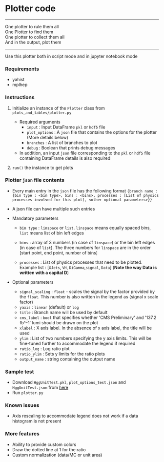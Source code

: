 # Plotter code

---

One plotter to rule them all  
One Plotter to find them  
One plotter to collect them all  
And in the output, plot them  

---

Use this plotter both in script mode and in jupyter notebook mode

### Requirements
* yahist
* mplhep

### Instructions

1. Initialize an instance of the `Plotter` class from `plots_and_tables/plotter.py`
    * Required arguments
        * `input` : Input DataFrame `pkl` or `hdf5` file
        * `plot_options` : A `json` file that contains the options for the plotter (More details below)
        * `branches` : A list of branches to plot
        * `debug` : Boolean that prints debug messages
    * In addition, an input `json` file corresponding to the `pkl` or `hdf5` file containing DataFrame details is also required

2. `run()` the instance to get plots

### Plotter `json` file contents
* Every main entry in the `json` file has the following format
    `{branch name : {bin type : <bin type>, bins : <bins>, processes : [List of physics processes involved for this plot], <other optional parameters>}}`
* A json file can have multiple such entries 

* Mandatory parameters
    * `bin type` : `linspace` or `list`. `linspace` means equally spaced bins, `list` means list of bin left edges
    * `bins` : array of 3 numbers (in case of `linspace`) or the bin left edges (in case of `list`). The three numbers for `linspace` are in the order [start point, end point, number of bins]

    * `processes` : List of physics processes that need to be plotted. Example list : [`GJets`, `VH`, `DiGamma`,`signal`, `Data`] (**Note the way Data is written with a capital D**)

* Optional parameters
    * `signal_scaling` : `float` - scales the signal by the factor provided by the `float`. This number is also written in the legend as (signal x scale factor)
    * `yaxis` : `linear` (default) or `log`
    * `title` : Branch name will be used by default
    * `cms_label` : `bool` that specifies whether 'CMS Preliminary' and '137.2 fb^-1' lumi should be drawn on the plot 
    * `xlabel` : X axis label. In the absence of x axis label, the title will be used
    * `ylim` : List of two numbers specifying the y axis limits. This will be fine-tuned further to accommodate the legend if required
    * `ratio_log` : Log ratio plot
    * `ratio_ylim` : Sets y limits for the ratio plots
    * `output_name` : string containing the output name

### Sample test 
* Download `HggUnitTest.pkl`, `plot_options_test.json` and `HggUnitTest.json` from [here](http://uaf-10.t2.ucsd.edu/~bsathian/HHggTauTau_plotting/)
* Run `plotter.py`

### Known issues
* Axis rescaling to accommodate legend does not work if a data histogram is not present

### More features 
* Ability to provide custom colors
* Draw the dotted line at 1 for the ratio
* Custom normalization (data/MC or unit area)
